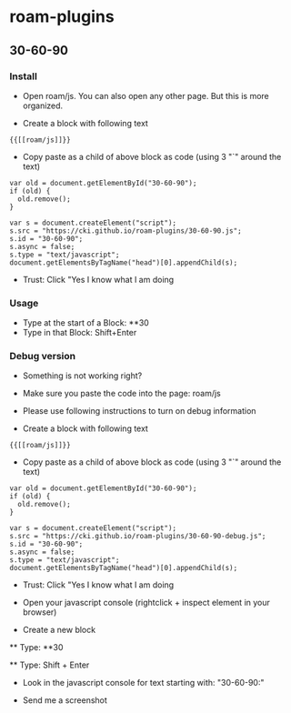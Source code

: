 # roam-plugins

## 30-60-90

### Install

* Open roam/js. You can also open any other page. But this is more organized.

* Create a block with following text

```
{{[[roam/js]]}}
```

* Copy paste as a child of above block as code (using  3 "`" around the text)

```
var old = document.getElementById("30-60-90");
if (old) {
  old.remove();
}

var s = document.createElement("script");
s.src = "https://cki.github.io/roam-plugins/30-60-90.js";
s.id = "30-60-90";
s.async = false;
s.type = "text/javascript";
document.getElementsByTagName("head")[0].appendChild(s);
```

* Trust: Click "Yes I know what I am doing



### Usage

* Type at the start of a Block: **30
* Type in that Block: Shift+Enter


### Debug version

* Something is not working right?

* Make sure you paste the code into the page: roam/js

* Please use following instructions to turn on debug information

* Create a block with following text

```
{{[[roam/js]]}}
```

* Copy paste as a child of above block as code (using  3 "`" around the text)

```
var old = document.getElementById("30-60-90");
if (old) {
  old.remove();
}

var s = document.createElement("script");
s.src = "https://cki.github.io/roam-plugins/30-60-90-debug.js";
s.id = "30-60-90";
s.async = false;
s.type = "text/javascript";
document.getElementsByTagName("head")[0].appendChild(s);
```

* Trust: Click "Yes I know what I am doing

* Open your javascript console (rightclick + inspect element in your browser)

* Create a new block

** Type: **30 

** Type: Shift + Enter

* Look in the javascript console for text starting with: "30-60-90:"

* Send me a screenshot

